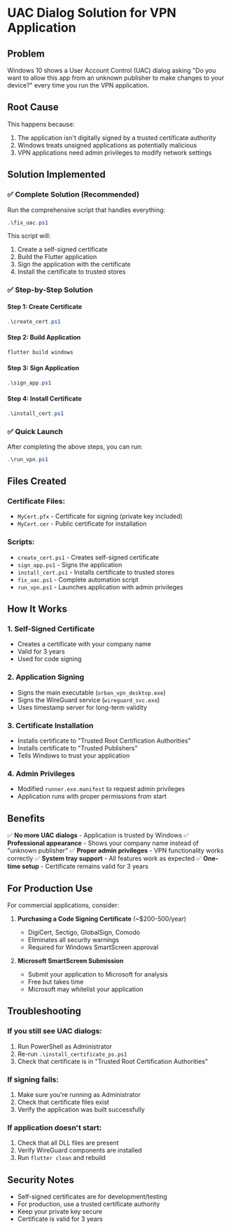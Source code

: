 # UAC Dialog Solution for VPN Application

## Problem
Windows 10 shows a User Account Control (UAC) dialog asking "Do you want to allow this app from an unknown publisher to make changes to your device?" every time you run the VPN application.

## Root Cause
This happens because:
1. The application isn't digitally signed by a trusted certificate authority
2. Windows treats unsigned applications as potentially malicious
3. VPN applications need admin privileges to modify network settings

## Solution Implemented

### ✅ **Complete Solution (Recommended)**
Run the comprehensive script that handles everything:
```powershell
.\fix_uac.ps1
```

This script will:
1. Create a self-signed certificate
2. Build the Flutter application
3. Sign the application with the certificate
4. Install the certificate to trusted stores

### ✅ **Step-by-Step Solution**

#### Step 1: Create Certificate
```powershell
.\create_cert.ps1
```

#### Step 2: Build Application
```cmd
flutter build windows
```

#### Step 3: Sign Application
```powershell
.\sign_app.ps1
```

#### Step 4: Install Certificate
```powershell
.\install_cert.ps1
```

### ✅ **Quick Launch**
After completing the above steps, you can run:
```powershell
.\run_vpn.ps1
```

## Files Created

### Certificate Files:
- `MyCert.pfx` - Certificate for signing (private key included)
- `MyCert.cer` - Public certificate for installation

### Scripts:
- `create_cert.ps1` - Creates self-signed certificate
- `sign_app.ps1` - Signs the application
- `install_cert.ps1` - Installs certificate to trusted stores
- `fix_uac.ps1` - Complete automation script
- `run_vpn.ps1` - Launches application with admin privileges

## How It Works

### 1. **Self-Signed Certificate**
- Creates a certificate with your company name
- Valid for 3 years
- Used for code signing

### 2. **Application Signing**
- Signs the main executable (`orban_vpn_desktop.exe`)
- Signs the WireGuard service (`wireguard_svc.exe`)
- Uses timestamp server for long-term validity

### 3. **Certificate Installation**
- Installs certificate to "Trusted Root Certification Authorities"
- Installs certificate to "Trusted Publishers"
- Tells Windows to trust your application

### 4. **Admin Privileges**
- Modified `runner.exe.manifest` to request admin privileges
- Application runs with proper permissions from start

## Benefits

✅ **No more UAC dialogs** - Application is trusted by Windows
✅ **Professional appearance** - Shows your company name instead of "unknown publisher"
✅ **Proper admin privileges** - VPN functionality works correctly
✅ **System tray support** - All features work as expected
✅ **One-time setup** - Certificate remains valid for 3 years

## For Production Use

For commercial applications, consider:
1. **Purchasing a Code Signing Certificate** (~$200-500/year)
   - DigiCert, Sectigo, GlobalSign, Comodo
   - Eliminates all security warnings
   - Required for Windows SmartScreen approval

2. **Microsoft SmartScreen Submission**
   - Submit your application to Microsoft for analysis
   - Free but takes time
   - Microsoft may whitelist your application

## Troubleshooting

### If you still see UAC dialogs:
1. Run PowerShell as Administrator
2. Re-run `.\install_certificate_ps.ps1`
3. Check that certificate is in "Trusted Root Certification Authorities"

### If signing fails:
1. Make sure you're running as Administrator
2. Check that certificate files exist
3. Verify the application was built successfully

### If application doesn't start:
1. Check that all DLL files are present
2. Verify WireGuard components are installed
3. Run `flutter clean` and rebuild

## Security Notes

- Self-signed certificates are for development/testing
- For production, use a trusted certificate authority
- Keep your private key secure
- Certificate is valid for 3 years 